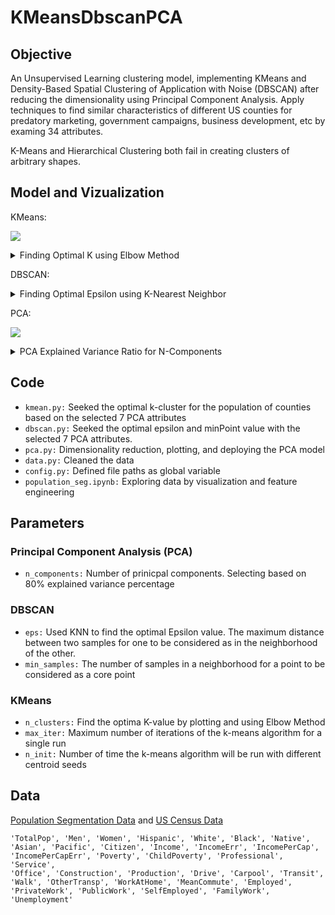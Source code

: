 # KMeansDbscanPCA

## Objective
An Unsupervised Learning clustering model, implementing KMeans and Density-Based Spatial Clustering of Application with Noise (DBSCAN) after reducing the dimensionality using Principal Component Analysis. Apply techniques to find similar characteristics of different US counties for predatory marketing, government campaigns, business development, etc by examing 34 attributes.

K-Means and Hierarchical Clustering both fail in creating clusters of arbitrary shapes.


## Model and Vizualization
KMeans:

![](https://github.com/jf20541/KMeansDbscanPCA/blob/main/plots/KMeansPCA2.png?raw=true)

<details>
  <summary>Finding Optimal K using Elbow Method</summary>
  
  ![](https://github.com/jf20541/KMeansDbscanPCA/blob/main/plots/Kmeans_Elbow.png?raw=true)
</details>

DBSCAN: 


<details>
  <summary>Finding Optimal Epsilon using K-Nearest Neighbor</summary>
 
  ![](https://github.com/jf20541/KMeansDbscanPCA/blob/main/plots/optimal_epsilon.png?raw=true)
</details>

PCA: 

![](https://github.com/jf20541/KMeansDbscanPCA/blob/main/plots/pca_explained_var.png?raw=true)
<details>
  <summary>PCA Explained Variance Ratio for N-Components</summary>
 
  ![](https://github.com/jf20541/KMeansDbscanPCA/blob/main/plots/pca_explained_barchart.png?raw=true)
</details>

## Code
- `kmean.py:` Seeked the optimal k-cluster for the population of counties based on the selected 7 PCA attributes 
- `dbscan.py:` Seeked the optimal epsilon and minPoint value with the selected 7 PCA attributes.
- `pca.py:` Dimensionality reduction, plotting, and deploying the PCA model
- `data.py:` Cleaned the data
- `config.py:` Defined file paths as global variable
- `population_seg.ipynb:` Exploring data by visualization and feature engineering

## Parameters
### Principal Component Analysis (PCA)
- `n_components:` Number of prinicpal components. Selecting based on  80% explained variance percentage

### DBSCAN
- `eps:` Used KNN to find the optimal Epsilon value. The maximum distance between two samples for one to be considered as in the neighborhood of the other.
- `min_samples:` The number of samples in a neighborhood for a point to be considered as a core point


### KMeans
- `n_clusters:` Find the optima K-value by plotting and using Elbow Method 
- `max_iter:` Maximum number of iterations of the k-means algorithm for a single run
- `n_init:` Number of time the k-means algorithm will be run with different centroid seeds

## Data
[Population Segmentation Data](https://dataverse.harvard.edu/dataset.xhtml?persistentId=doi:10.7910/DVN/XTXCYD) and 
[US Census Data](https://data.census.gov/cedsci/) 
```
'TotalPop', 'Men', 'Women', 'Hispanic', 'White', 'Black', 'Native',
'Asian', 'Pacific', 'Citizen', 'Income', 'IncomeErr', 'IncomePerCap',
'IncomePerCapErr', 'Poverty', 'ChildPoverty', 'Professional', 'Service',
'Office', 'Construction', 'Production', 'Drive', 'Carpool', 'Transit',
'Walk', 'OtherTransp', 'WorkAtHome', 'MeanCommute', 'Employed',
'PrivateWork', 'PublicWork', 'SelfEmployed', 'FamilyWork', 'Unemployment'
```
